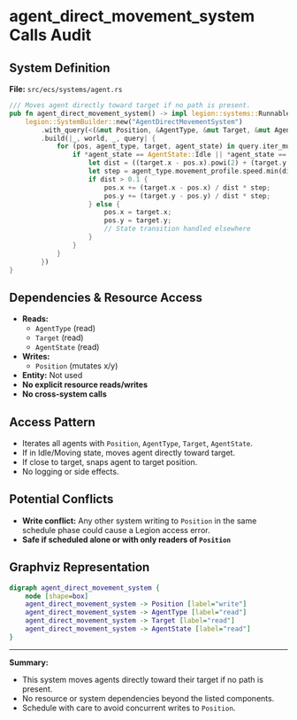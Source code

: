 # agent_direct_movement_system Calls Audit

## System Definition
**File:** `src/ecs/systems/agent.rs`

```rust
/// Moves agent directly toward target if no path is present.
pub fn agent_direct_movement_system() -> impl legion::systems::Runnable {
    legion::SystemBuilder::new("AgentDirectMovementSystem")
        .with_query(<(&mut Position, &AgentType, &mut Target, &mut AgentState)>::query())
        .build(|_, world, _, query| {
            for (pos, agent_type, target, agent_state) in query.iter_mut(world) {
                if *agent_state == AgentState::Idle || *agent_state == AgentState::Moving {
                    let dist = ((target.x - pos.x).powi(2) + (target.y - pos.y).powi(2)).sqrt();
                    let step = agent_type.movement_profile.speed.min(dist);
                    if dist > 0.1 {
                        pos.x += (target.x - pos.x) / dist * step;
                        pos.y += (target.y - pos.y) / dist * step;
                    } else {
                        pos.x = target.x;
                        pos.y = target.y;
                        // State transition handled elsewhere
                    }
                }
            }
        })
}
```

## Dependencies & Resource Access
- **Reads:**
  - `AgentType` (read)
  - `Target` (read)
  - `AgentState` (read)
- **Writes:**
  - `Position` (mutates x/y)
- **Entity:** Not used
- **No explicit resource reads/writes**
- **No cross-system calls**

## Access Pattern
- Iterates all agents with `Position`, `AgentType`, `Target`, `AgentState`.
- If in Idle/Moving state, moves agent directly toward target.
- If close to target, snaps agent to target position.
- No logging or side effects.

## Potential Conflicts
- **Write conflict:** Any other system writing to `Position` in the same schedule phase could cause a Legion access error.
- **Safe if scheduled alone or with only readers of `Position`**

## Graphviz Representation

```dot
digraph agent_direct_movement_system {
    node [shape=box]
    agent_direct_movement_system -> Position [label="write"]
    agent_direct_movement_system -> AgentType [label="read"]
    agent_direct_movement_system -> Target [label="read"]
    agent_direct_movement_system -> AgentState [label="read"]
}
```

---

**Summary:**
- This system moves agents directly toward their target if no path is present.
- No resource or system dependencies beyond the listed components.
- Schedule with care to avoid concurrent writes to `Position`.
